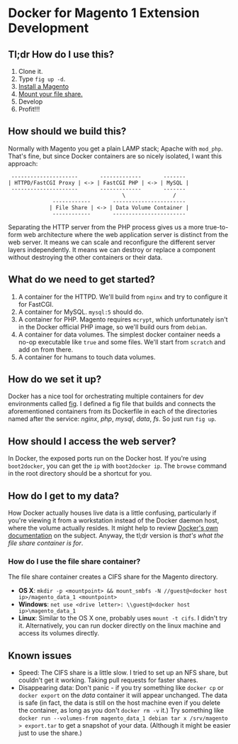 # Docker for Magento 1 Extension Development

## Tl;dr How do I use this?

1. Clone it.
1. Type `fig up -d`.
1. [Install a Magento](tools/README.md)
1. [Mount your file share.](#how-do-i-use-the-file-share-container)
1. Develop
1. Profit!!!

## How should we build this?

Normally with Magento you get a plain LAMP stack; Apache with `mod_php`. That's fine, but since Docker containers are so nicely isolated, I want this approach:

     ---------------------       -------------       -------
    | HTTPD/FastCGI Proxy | <-> | FastCGI PHP | <-> | MySQL |
     ---------------------       -------------       -------
                                        \               /
                  ------------       -----------------------
                 | File Share | <-> | Data Volume Container |
                  ------------       -----------------------

Separating the HTTP server from the PHP process gives us a more true-to-form web architecture where the web application server is distinct from the web server. It means we can scale and reconfigure the different server layers independently. It means we can destroy or replace a component without destroying the other containers or their data.

## What do we need to get started?

1. A container for the HTTPD. We'll build from `nginx` and try to configure it for FastCGI.
1. A container for MySQL. `mysql:5` should do.
1. A container for PHP. Magento requires `mcrypt`, which unfortunately isn't in the Docker official PHP image, so we'll build ours from `debian`.
1. A container for data volumes. The simplest docker container needs a no-op executable like `true` and some files. We'll start from `scratch` and add on from there.
1. A container for humans to touch data volumes.

## How do we set it up?

Docker has a nice tool for orchestrating multiple containers for dev environments called [fig](http://fig.sh/). I defined a fig file that builds and connects the aforementioned containers from its Dockerfile in each of the directories named after the service: _nginx_, _php_, _mysql_, _data_, _fs_. So just run `fig up`.

## How should I access the web server?

In Docker, the exposed ports run on the Docker host. If you're using `boot2docker`, you can get the `ip` with `boot2docker ip`. The `browse` command in the root directory should be a shortcut for you.

## How do I get to my data?

How Docker actually houses live data is a little confusing, particularly if you're viewing it from a workstation instead of the Docker daemon host, where the volume actually resides. It might help to review [Docker's own documentation](https://docs.docker.com/userguide/dockervolumes/) on the subject. Anyway, the tl;dr version is _that's what the file share container is for_.

### How do I use the file share container?

The file share container creates a CIFS share for the Magento directory.

- **OS X**: `mkdir -p <mountpoint> && mount_smbfs -N //guest@<docker host ip>/magento_data_1 <mountpoint>`
- **Windows**: `net use <drive letter>: \\guest@<docker host ip>\magento_data_1`
- **Linux**: Similar to the OS X one, probably uses `mount -t cifs`. I didn't try it. Alternatively, you can run docker directly on the linux machine and access its volumes directly.

## Known issues

- Speed: The CIFS share is a little slow. I tried to set up an NFS share, but couldn't get it working. Taking pull requests for faster shares.
- Disappearing data: Don't panic - if you try something like `docker cp` or `docker export` on the _data_ container it will appear unchanged. The data is safe (in fact, the data is still on the host machine even if you delete the container, as long as you don't `docker rm -v` it.) Try something like `docker run --volumes-from magento_data_1 debian tar x /srv/magento > export.tar` to get a snapshot of your data. (Although it might be easier just to use the share.)

